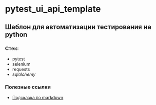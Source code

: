 # pytest_ui_api_template

## Шаблон для автоматизации тестирования на python
### Стек:
- pytest
- selenium
- requests
- _sqlalchemy_

### Полезные ссылки
- [Подсказка по markdown](https://www.markdownguide.org/basic-syntax/)